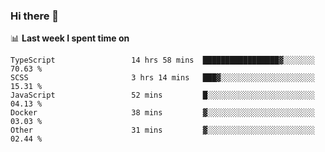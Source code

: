 ### Hi there 👋

<!--
**DBvc/DBvc** is a ✨ _special_ ✨ repository because its `README.md` (this file) appears on your GitHub profile.

Here are some ideas to get you started:

- 🔭 I’m currently working on ...
- 🌱 I’m currently learning ...
- 👯 I’m looking to collaborate on ...
- 🤔 I’m looking for help with ...
- 💬 Ask me about ...
- 📫 How to reach me: ...
- 😄 Pronouns: ...
- ⚡ Fun fact: ...
-->

📊 **Last week I spent time on**
<!--START_SECTION:waka-->

```text
TypeScript                 14 hrs 58 mins  █████████████████▓░░░░░░░   70.63 %
SCSS                       3 hrs 14 mins   ███▓░░░░░░░░░░░░░░░░░░░░░   15.31 %
JavaScript                 52 mins         █░░░░░░░░░░░░░░░░░░░░░░░░   04.13 %
Docker                     38 mins         ▓░░░░░░░░░░░░░░░░░░░░░░░░   03.03 %
Other                      31 mins         ▓░░░░░░░░░░░░░░░░░░░░░░░░   02.44 %
```

<!--END_SECTION:waka-->
